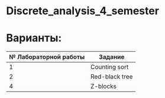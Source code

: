 # Discrete_analysis_4_semester
# Варианты:
| № Лабораторной работы |    Задание     | 
|-----------------------|----------------|
| 1                     | Counting sort  |
| 2                     | Red-black tree |
| 4                     |    Z-blocks    |
